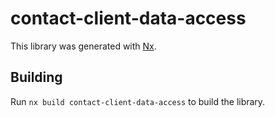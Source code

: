 # contact-client-data-access

This library was generated with [Nx](https://nx.dev).

## Building

Run `nx build contact-client-data-access` to build the library.

